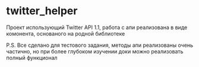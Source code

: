 twitter_helper
==============

Проект использующий Twitter API 1.1, работа с апи реализована в виде комонента, основаного на родной библиотеке

P.S. Все сделано для тестового задания, методы апи реализованы очень частично, но при более глубоком изучении доки можно реализовать полный функционал
